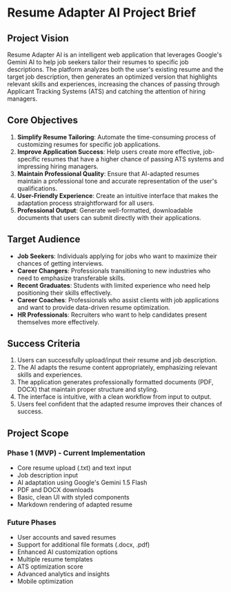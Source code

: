 # Resume Adapter AI Project Brief

## Project Vision

Resume Adapter AI is an intelligent web application that leverages Google's Gemini AI to help job seekers tailor their resumes to specific job descriptions. The platform analyzes both the user's existing resume and the target job description, then generates an optimized version that highlights relevant skills and experiences, increasing the chances of passing through Applicant Tracking Systems (ATS) and catching the attention of hiring managers.

## Core Objectives

1. **Simplify Resume Tailoring**: Automate the time-consuming process of customizing resumes for specific job applications.
2. **Improve Application Success**: Help users create more effective, job-specific resumes that have a higher chance of passing ATS systems and impressing hiring managers.
3. **Maintain Professional Quality**: Ensure that AI-adapted resumes maintain a professional tone and accurate representation of the user's qualifications.
4. **User-Friendly Experience**: Create an intuitive interface that makes the adaptation process straightforward for all users.
5. **Professional Output**: Generate well-formatted, downloadable documents that users can submit directly with their applications.

## Target Audience

- **Job Seekers**: Individuals applying for jobs who want to maximize their chances of getting interviews.
- **Career Changers**: Professionals transitioning to new industries who need to emphasize transferable skills.
- **Recent Graduates**: Students with limited experience who need help positioning their skills effectively.
- **Career Coaches**: Professionals who assist clients with job applications and want to provide data-driven resume optimization.
- **HR Professionals**: Recruiters who want to help candidates present themselves more effectively.

## Success Criteria

1. Users can successfully upload/input their resume and job description.
2. The AI adapts the resume content appropriately, emphasizing relevant skills and experiences.
3. The application generates professionally formatted documents (PDF, DOCX) that maintain proper structure and styling.
4. The interface is intuitive, with a clean workflow from input to output.
5. Users feel confident that the adapted resume improves their chances of success.

## Project Scope

### Phase 1 (MVP) - Current Implementation
- Core resume upload (.txt) and text input
- Job description input
- AI adaptation using Google's Gemini 1.5 Flash
- PDF and DOCX downloads 
- Basic, clean UI with styled components
- Markdown rendering of adapted resume

### Future Phases
- User accounts and saved resumes
- Support for additional file formats (.docx, .pdf)
- Enhanced AI customization options
- Multiple resume templates
- ATS optimization score
- Advanced analytics and insights
- Mobile optimization 